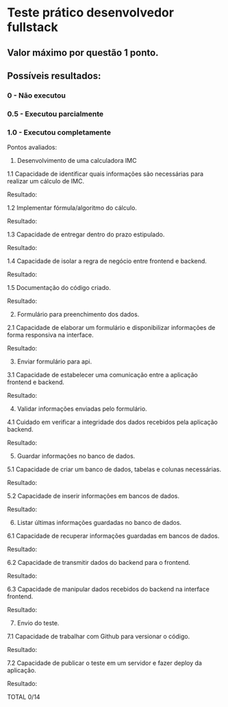 # Teste prático desenvolvedor fullstack
## Valor máximo por questão 1 ponto.
## Possíveis resultados:
### 0 - Não executou
### 0.5 - Executou parcialmente
### 1.0 - Executou completamente

Pontos avaliados:


1. Desenvolvimento de uma calculadora IMC

1.1 Capacidade de identificar quais informações são necessárias para realizar um cálculo de IMC.

Resultado: 


1.2 Implementar fórmula/algoritmo do cálculo.

Resultado:

1.3 Capacidade de entregar dentro do prazo estipulado.

Resultado:

1.4 Capacidade de isolar a regra de negócio entre frontend e backend.

Resultado:

1.5 Documentação do código criado.

Resultado:


2. Formulário para preenchimento dos dados.

2.1 Capacidade de elaborar um formulário e disponibilizar informações de forma responsiva na interface.

Resultado:


3. Enviar formulário para api.

3.1 Capacidade de estabelecer uma comunicação entre a aplicação frontend e backend.

Resultado:


4. Validar informações enviadas pelo formulário.

4.1 Cuidado em verificar a integridade dos dados recebidos pela aplicação backend.

Resultado:


5. Guardar informações no banco de dados.

5.1 Capacidade de criar um banco de dados, tabelas e colunas necessárias.

Resultado:

5.2 Capacidade de inserir informações em bancos de dados.

Resultado:


6. Listar últimas informações guardadas no banco de dados.

6.1 Capacidade de recuperar informações guardadas em bancos de dados.

Resultado:

6.2 Capacidade de transmitir dados do backend para o frontend.

Resultado:

6.3 Capacidade de manipular dados recebidos do backend na interface frontend.

Resultado:


7. Envio do teste.

7.1 Capacidade de trabalhar com Github para versionar o código.

Resultado:

7.2 Capacidade de publicar o teste em um servidor e fazer deploy da aplicação.

Resultado:


TOTAL 0/14

